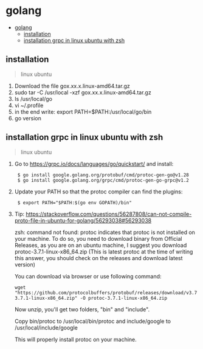 # golang

- [golang](#golang)
  - [installation](#installation)
  - [installation grpc in linux ubuntu with zsh](#installation-grpc-in-linux-ubuntu-with-zsh)
## installation

>linux ubuntu
1. Download the file gox.xx.x.linux-amd64.tar.gz
2. sudo tar -C /usr/local -xzf gox.xx.x.linux-amd64.tar.gz
3. ls /usr/local/go
4. vi ~/.profile
5. in the end write: export PATH=$PATH:/usr/local/go/bin
6. go version

## installation grpc in linux ubuntu with zsh

>linux ubuntu
1. Go to https://grpc.io/docs/languages/go/quickstart/ and install:
   
   ```ssh
    $ go install google.golang.org/protobuf/cmd/protoc-gen-go@v1.28
    $ go install google.golang.org/grpc/cmd/protoc-gen-go-grpc@v1.2
   ```

2. Update your PATH so that the protoc compiler can find the plugins:
   ```ssh
    $ export PATH="$PATH:$(go env GOPATH)/bin"
   ```

3. Tip: https://stackoverflow.com/questions/56287808/can-not-compile-proto-file-in-ubuntu-for-golang/56293038#56293038
   
   zsh: command not found: protoc indicates that protoc is not installed on your machine. To do so, you need to download binary from Official Releases, as you are on an ubuntu machine, I suggest you download protoc-3.7.1-linux-x86_64.zip (This is latest protoc at the time of writing this answer, you should check on the releases and download latest version)

   You can download via browser or use following command:

   ```
   wget "https://github.com/protocolbuffers/protobuf/releases/download/v3.7.1/protoc-3.7.1-linux-x86_64.zip" -O protoc-3.7.1-linux-x86_64.zip
   ```

   Now unzip, you'll get two folders, "bin" and "include".

   Copy bin/protoc to /usr/local/bin/protoc and include/google to /usr/local/include/google

   This will properly install protoc on your machine.

